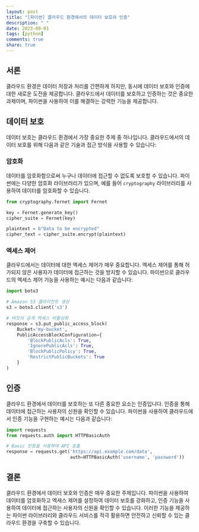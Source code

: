 ```yaml
---
layout: post
title: "[파이썬] 클라우드 환경에서의 데이터 보호와 인증"
description: " "
date: 2023-09-01
tags: [python]
comments: true
share: true
---
```


## 서론
클라우드 환경은 데이터 저장과 처리를 간편하게 하지만, 동시에 데이터 보호와 인증에 대한 새로운 도전을 제공합니다. 클라우드에서 데이터를 보호하고 인증하는 것은 중요한 과제이며, 파이썬을 사용하여 이를 해결하는 강력한 기능을 제공합니다.

## 데이터 보호
데이터 보호는 클라우드 환경에서 가장 중요한 주제 중 하나입니다. 클라우드에서의 데이터 보호를 위해 다음과 같은 기술과 접근 방식을 사용할 수 있습니다:

### 암호화
데이터를 암호화함으로써 누구나 데이터에 접근할 수 없도록 보호할 수 있습니다. 파이썬에는 다양한 암호화 라이브러리가 있으며, 예를 들어 `cryptography` 라이브러리를 사용하여 데이터를 암호화할 수 있습니다.

```python
from cryptography.fernet import Fernet

key = Fernet.generate_key()
cipher_suite = Fernet(key)

plaintext = b"Data to be encrypted"
cipher_text = cipher_suite.encrypt(plaintext)
```

### 엑세스 제어
클라우드에서는 데이터에 대한 엑세스 제어가 매우 중요합니다. 엑세스 제어를 통해 허가되지 않은 사용자가 데이터에 접근하는 것을 방지할 수 있습니다. 파이썬으로 클라우드의 엑세스 제어 기능을 사용하는 예시는 다음과 같습니다:

```python
import boto3

# Amazon S3 클라이언트 생성
s3 = boto3.client('s3')

# 버킷의 공개 엑세스 비활성화
response = s3.put_public_access_block(
    Bucket='my-bucket',
    PublicAccessBlockConfiguration={
        'BlockPublicAcls': True,
        'IgnorePublicAcls': True,
        'BlockPublicPolicy': True,
        'RestrictPublicBuckets': True
    }
)
```

## 인증
클라우드 환경에서 데이터를 보호하는 또 다른 중요한 요소는 인증입니다. 인증을 통해 데이터에 접근하는 사용자의 신원을 확인할 수 있습니다. 파이썬을 사용하여 클라우드에서 인증 기능을 구현하는 예시는 다음과 같습니다:

```python
import requests
from requests.auth import HTTPBasicAuth

# Basic 인증을 사용하여 API 호출
response = requests.get('https://api.example.com/data',
                        auth=HTTPBasicAuth('username', 'password'))
```

## 결론
클라우드 환경에서 데이터 보호와 인증은 매우 중요한 주제입니다. 파이썬을 사용하여 데이터를 암호화하고 엑세스 제어를 설정하여 데이터 보호를 강화하고, 인증 기능을 사용하여 데이터에 접근하는 사용자의 신원을 확인할 수 있습니다. 이러한 기능을 제공하는 파이썬 라이브러리와 클라우드 서비스를 적극 활용하면 안전하고 신뢰할 수 있는 클라우드 환경을 구축할 수 있습니다.